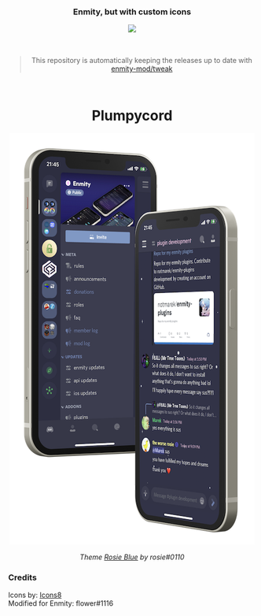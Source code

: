 
<div align="center">

### Enmity, but with custom icons
<a href="https://github.com/devicarus/enmity-custom-icons/releases"><img src="https://img.shields.io/github/v/release/devicarus/enmity-custom-icons?label=download&style=for-the-badge"></a>

<br>

> This repository is automatically keeping the releases up to date with [enmity-mod/tweak](https://github.com/enmity-mod/tweak)
</div>
<br>

<div align="center">

# Plumpycord

![Plumpycord screenshot](Screenshots/Plumpy.png)

*Theme [Rosie Blue](https://canary.discord.com/channels/950850315601711176/961782176062509117/1003810994084139078) by rosie#0110*
</div>



### Credits
Icons by: [Icons8](https://icons8.com/icons/plumpy)<br>
Modified for Enmity: flower#1116

